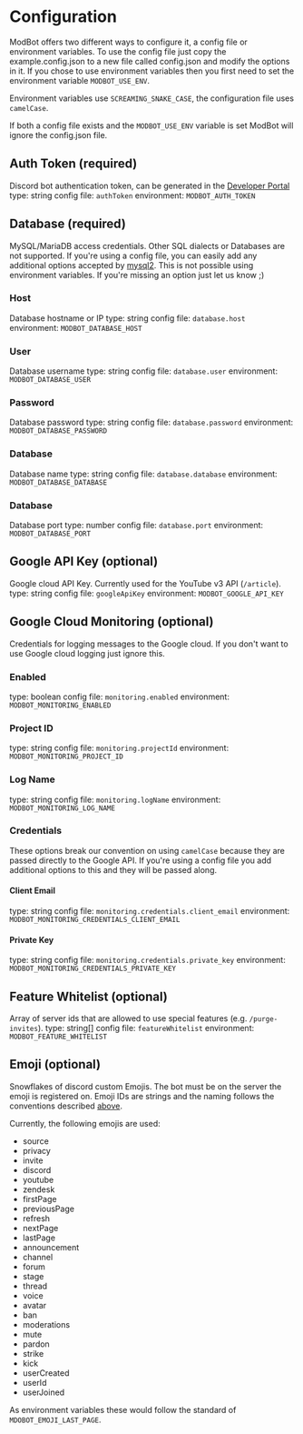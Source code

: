 # Configuration
ModBot offers two different ways to configure it, a config file or environment variables. To use the config file
just copy the example.config.json to a new file called config.json and modify the options in it.
If you chose to use environment variables then you first need to set the environment variable `MODBOT_USE_ENV`.

Environment variables use `SCREAMING_SNAKE_CASE`, the configuration file uses `camelCase`.

If both a config file exists and the `MODBOT_USE_ENV` variable is set ModBot will ignore the config.json file.

## Auth Token (required)
Discord bot authentication token, can be generated in the [Developer Portal](https://discordapp.com/developers/applications/)
type: string
config file: `authToken`
environment: `MODBOT_AUTH_TOKEN`

## Database (required)
MySQL/MariaDB access credentials. Other SQL dialects or Databases are not supported. If you're using a config file,
you can easily add any additional options accepted by [mysql2](https://www.npmjs.com/package/mysql2). This is not
possible using environment variables. If you're missing an option just let us know ;)

### Host
Database hostname or IP
type: string
config file: `database.host`
environment: `MODBOT_DATABASE_HOST`

### User
Database username
type: string
config file: `database.user`
environment: `MODBOT_DATABASE_USER`

### Password
Database password
type: string
config file: `database.password`
environment: `MODBOT_DATABASE_PASSWORD`

### Database
Database name
type: string
config file: `database.database`
environment: `MODBOT_DATABASE_DATABASE`

### Database
Database port
type: number
config file: `database.port`
environment: `MODBOT_DATABASE_PORT`

## Google API Key (optional)
Google cloud API Key. Currently used for the YouTube v3 API (`/article`).
type: string
config file: `googleApiKey`
environment: `MODBOT_GOOGLE_API_KEY`

## Google Cloud Monitoring (optional)
Credentials for logging messages to the Google cloud. If you don't want to use Google cloud logging just ignore this.

### Enabled
type: boolean
config file: `monitoring.enabled`
environment: `MODBOT_MONITORING_ENABLED`

### Project ID
type: string
config file: `monitoring.projectId`
environment: `MODBOT_MONITORING_PROJECT_ID`

### Log Name
type: string
config file: `monitoring.logName`
environment: `MODBOT_MONITORING_LOG_NAME`

### Credentials
These options break our convention on using `camelCase` because they are passed directly to the Google API.
If you're using a config file you add additional options to this and they will be passed along.

#### Client Email
type: string
config file: `monitoring.credentials.client_email`
environment: `MODBOT_MONITORING_CREDENTIALS_CLIENT_EMAIL`

#### Private Key
type: string
config file: `monitoring.credentials.private_key`
environment: `MODBOT_MONITORING_CREDENTIALS_PRIVATE_KEY`

## Feature Whitelist (optional)
Array of server ids that are allowed to use special features (e.g. `/purge-invites`).
type: string[]
config file: `featureWhitelist`
environment: `MODBOT_FEATURE_WHITELIST`

## Emoji (optional)
Snowflakes of discord custom Emojis. The bot must be on the server the emoji is registered on. Emoji IDs are strings and
the naming follows the conventions described [above](#configuration).

Currently, the following emojis are used:
- source
- privacy
- invite
- discord
- youtube
- zendesk
- firstPage
- previousPage
- refresh
- nextPage
- lastPage
- announcement
- channel
- forum
- stage
- thread
- voice
- avatar
- ban
- moderations
- mute
- pardon
- strike
- kick
- userCreated
- userId
- userJoined

As environment variables these would follow the standard of `MDOBOT_EMOJI_LAST_PAGE`.